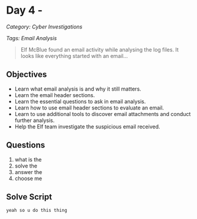 # Day 4 - 
*Category: Cyber Investigations*

*Tags: Email Analysis*

> Elf McBlue found an email activity while analysing the log files. It looks like everything started with an email...

## Objectives
- Learn what email analysis is and why it still matters.
- Learn the email header sections.
- Learn the essential questions to ask in email analysis.
- Learn how to use email header sections to evaluate an email.
- Learn to use additional tools to discover email attachments and conduct further analysis.
- Help the Elf team investigate the suspicious email received.



## Questions
1. what is the
2. solve the
3. answer the
4. choose me

## Solve Script

```bash
yeah so u do this thing
```